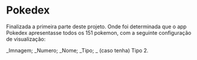 # Pokedex

Finalizada a primeira parte deste projeto. Onde foi determinada que o 
app Pokedex apresentasse todos os 151 pokemon, com a seguinte configuração de visualização:

_Imnagem;
_Numero;
_Nome;
_Tipo;
_ (caso tenha) Tipo 2.






